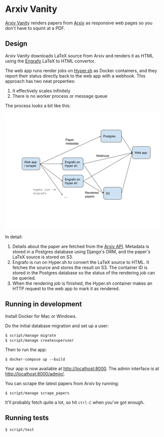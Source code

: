 # Arxiv Vanity

[Arxiv Vanity](https://www.arxiv-vanity.com) renders papers from [Arxiv](https://arxiv.org) as responsive web pages so you don't have to squint at a PDF.

## Design

Arxiv Vanity downloads LaTeX source from Arxiv and renders it as HTML using the [Engrafo](https://github.com/arxiv-vanity/engrafo) LaTeX to HTML convertor.

The web app runs render jobs on [Hyper.sh](https://hyper.sh/) as Docker containers, and they report their status directly back to the web app with a webhook. This approach has two neat properties:

1. It effectively scales infinitely
2. There is no worker process or message queue

The process looks a bit like this:

<img src="docs/architecture.svg" alt="Arxiv Vanity architecture" width="500">

In detail:

1. Details about the paper are fetched from the [Arxiv API](https://arxiv.org/help/api/index). Metadata is stored in a Postgres database using Django's ORM, and the paper's LaTeX source is stored on S3.
2. Engrafo is run on Hyper.sh to convert the LaTeX source to HTML. It fetches the source and stores the result on S3. The container ID is stored in the Postgres database so the status of the rendering job can be queried.
3. When the rendering job is finished, the Hyper.sh container makes an HTTP request to the web app to mark it as rendered.

## Running in development

Install Docker for Mac or Windows.

Do the initial database migration and set up a user:

    $ script/manage migrate
    $ script/manage createsuperuser

Then to run the app:

    $ docker-compose up --build

Your app is now available at [http://localhost:8000](http://localhost:8000). The admin interface is at [http://localhost:8000/admin/](http://localhost:8000/admin/).

You can scrape the latest papers from Arxiv by running:

    $ script/manage scrape_papers

It'll probably fetch quite a lot, so hit `ctrl-C` when you've got enough.

## Running tests

    $ script/test
